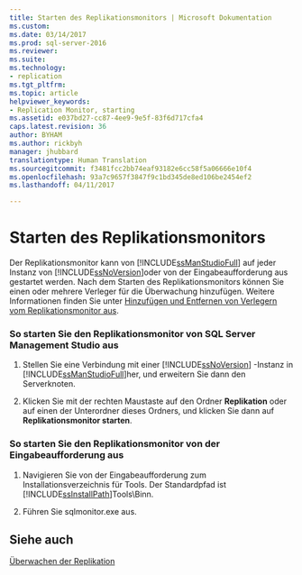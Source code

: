 ```yaml
---
title: Starten des Replikationsmonitors | Microsoft Dokumentation
ms.custom: 
ms.date: 03/14/2017
ms.prod: sql-server-2016
ms.reviewer: 
ms.suite: 
ms.technology:
- replication
ms.tgt_pltfrm: 
ms.topic: article
helpviewer_keywords:
- Replication Monitor, starting
ms.assetid: e037bd27-cc87-4ee9-9e5f-83f6d717cfa4
caps.latest.revision: 36
author: BYHAM
ms.author: rickbyh
manager: jhubbard
translationtype: Human Translation
ms.sourcegitcommit: f3481fcc2bb74eaf93182e6cc58f5a06666e10f4
ms.openlocfilehash: 93a7c9657f3847f9c1bd345de8ed106be2454ef2
ms.lasthandoff: 04/11/2017

---
```

# <a name="start-the-replication-monitor"></a>Starten des Replikationsmonitors
  Der Replikationsmonitor kann von [!INCLUDE[ssManStudioFull](../../../includes/ssmanstudiofull-md.md)] auf jeder Instanz von [!INCLUDE[ssNoVersion](../../../includes/ssnoversion-md.md)]oder von der Eingabeaufforderung aus gestartet werden. Nach dem Starten des Replikationsmonitors können Sie einen oder mehrere Verleger für die Überwachung hinzufügen. Weitere Informationen finden Sie unter [Hinzufügen und Entfernen von Verlegern vom Replikationsmonitor aus](../../../relational-databases/replication/monitor/add-and-remove-publishers-from-replication-monitor.md).  
  
### <a name="to-start-replication-monitor-from-sql-server-management-studio"></a>So starten Sie den Replikationsmonitor von SQL Server Management Studio aus  
  
1.  Stellen Sie eine Verbindung mit einer [!INCLUDE[ssNoVersion](../../../includes/ssnoversion-md.md)] -Instanz in [!INCLUDE[ssManStudioFull](../../../includes/ssmanstudiofull-md.md)]her, und erweitern Sie dann den Serverknoten.  
  
2.  Klicken Sie mit der rechten Maustaste auf den Ordner **Replikation** oder auf einen der Unterordner dieses Ordners, und klicken Sie dann auf **Replikationsmonitor starten**.  
  
### <a name="to-start-replication-monitor-from-the-command-prompt"></a>So starten Sie den Replikationsmonitor von der Eingabeaufforderung aus  
  
1.  Navigieren Sie von der Eingabeaufforderung zum Installationsverzeichnis für Tools. Der Standardpfad ist [!INCLUDE[ssInstallPath](../../../includes/ssinstallpath-md.md)]Tools\Binn\.  
  
2.  Führen Sie sqlmonitor.exe aus.  
  
## <a name="see-also"></a>Siehe auch  
 [Überwachen der Replikation](../../../relational-databases/replication/monitor/monitoring-replication-overview.md)  
  
  
